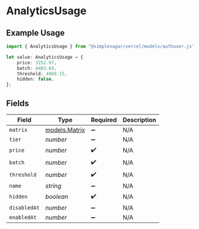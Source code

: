 # AnalyticsUsage

## Example Usage

```typescript
import { AnalyticsUsage } from "@simplesagar/vercel/models/authuser.js";

let value: AnalyticsUsage = {
    price: 3252.97,
    batch: 4483.69,
    threshold: 4969.15,
    hidden: false,
};
```

## Fields

| Field                                | Type                                 | Required                             | Description                          |
| ------------------------------------ | ------------------------------------ | ------------------------------------ | ------------------------------------ |
| `matrix`                             | [models.Matrix](../models/matrix.md) | :heavy_minus_sign:                   | N/A                                  |
| `tier`                               | *number*                             | :heavy_minus_sign:                   | N/A                                  |
| `price`                              | *number*                             | :heavy_check_mark:                   | N/A                                  |
| `batch`                              | *number*                             | :heavy_check_mark:                   | N/A                                  |
| `threshold`                          | *number*                             | :heavy_check_mark:                   | N/A                                  |
| `name`                               | *string*                             | :heavy_minus_sign:                   | N/A                                  |
| `hidden`                             | *boolean*                            | :heavy_check_mark:                   | N/A                                  |
| `disabledAt`                         | *number*                             | :heavy_minus_sign:                   | N/A                                  |
| `enabledAt`                          | *number*                             | :heavy_minus_sign:                   | N/A                                  |